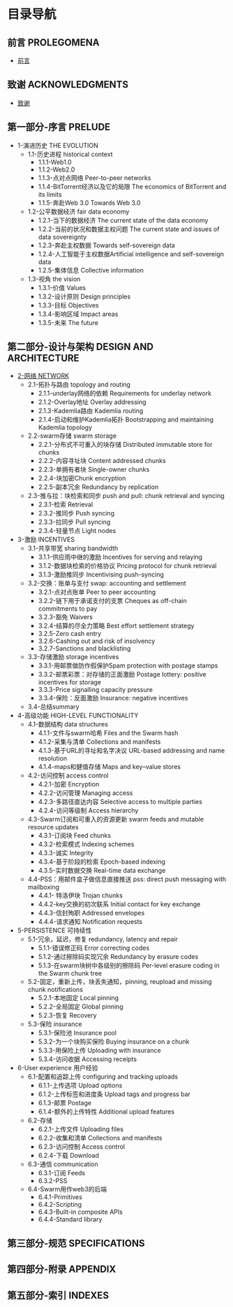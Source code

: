 <!-- [_The Book of Swarm_](/reference/The-Book-of-Swarm.pdf) 中文翻译项目，中文名《Swarm之书》。 -->


# 目录导航

## 前言 PROLEGOMENA
- [前言](/part-0/prolegomena.md)

## 致谢 ACKNOWLEDGMENTS
- [致谢](/part-0/acknowledgements.md)

## 第一部分-序言 PRELUDE

- 1-演进历史 THE EVOLUTION
  - 1.1-历史进程 historical context
    - 1.1.1-Web1.0
    - 1.1.2-Web2.0
    - 1.1.3-点对点网络 Peer-to-peer networks
    - 1.1.4-BitTorrent经济以及它的局限 The economics of BitTorrent and its limits
    - 1.1.5-奔赴Web 3.0 Towards Web 3.0
  - 1.2-公平数据经济 fair data economy
    - 1.2.1-当下的数据经济 The current state of the data economy
    - 1.2.2-当前的状况和数据主权问题 The current state and issues of data sovereignty
    - 1.2.3-奔赴主权数据 Towards self-sovereign data
    - 1.2.4-人工智能于主权数据Artificial intelligence and self-sovereign data
    - 1.2.5-集体信息 Collective information
  - 1.3-视角 the vision
    - 1.3.1-价值 Values
    - 1.3.2-设计原则 Design principles
    - 1.3.3-目标 Objectives
    - 1.3.4-影响区域 Impact areas
    - 1.3.5-未来 The future

## 第二部分-设计与架构 DESIGN AND ARCHITECTURE

- [2-网络 NETWORK](/part-2-design-and-architecture/design-and-architecture.md)
  - 2.1-拓扑与路由 topology and routing
    - 2.1.1-underlay网络的依赖 Requirements for underlay network
    - 2.1.2-Overlay地址 Overlay addressing
    - 2.1.3-Kademlia路由 Kademlia routing
    - 2.1.4-启动和维护Kademlia拓扑 Bootstrapping and maintaining Kademlia topology
  - 2.2-swarm存储 swarm storage
    - 2.2.1-分布式不可重入的块存储 Distributed immutable store for chunks
    - 2.2.2-内容寻址块 Content addressed chunks
    - 2.2.3-单拥有者块 Single-owner chunks
    - 2.2.4-块加密Chunk encryption
    - 2.2.5-副本冗余 Redundancy by replication
  - 2.3-推与拉：块检索和同步 push and pull: chunk retrieval and syncing
    - 2.3.1-检索 Retrieval
    - 2.3.2-推同步 Push syncing
    - 2.3.3-拉同步 Pull syncing
    - 2.3.4-轻量节点 Light nodes
- 3-激励 INCENTIVES
  - 3.1-共享带宽 sharing bandwidth
    - 3.1.1-供应雨中继的激励 Incentives for serving and relaying
    - 3.1.2-数据块检索的价格协议 Pricing protocol for chunk retrieval
    - 3.1.3-激励推同步 Incentivising push-syncing
  - 3.2-交换：账单与支付 swap: accounting and settlement
    - 3.2.1-点对点账单 Peer to peer accounting
    - 3.2.2-链下用于承诺支付的支票 Cheques as off-chain commitments to pay
    - 3.2.3-豁免 Waivers
    - 3.2.4-结算的尽全力策略 Best effort settlement strategy
    - 3.2.5-Zero cash entry
    - 3.2.6-Cashing out and risk of insolvency
    - 3.2.7-Sanctions and blacklisting
  - 3.3-存储激励 storage incentives
    - 3.3.1-用邮票做防作假保护Spam protection with postage stamps
    - 3.3.2-邮票彩票：对存储的正面激励 Postage lottery: positive incentives for storage
    - 3.3.3-Price signalling capacity pressure
    - 3.3.4-保险：反面激励 Insurance: negative incentives
  - 3.4-总结summary
- 4-高级功能 HIGH-LEVEL FUNCTIONALITY
  - 4.1-数据结构 data structures
    - 4.1.1-文件与swarm哈希 Files and the Swarm hash
    - 4.1.2-采集与清单 Collections and manifests
    - 4.1.3-基于URL的寻址和名字决议 URL-based addressing and name resolution
    - 4.1.4-maps和健值存储 Maps and key–value stores
  - 4.2-访问控制 access control
    - 4.2.1-加密 Encryption
    - 4.2.2-访问管理 Managing access
    - 4.2.3-多路径直达内容 Selective access to multiple parties
    - 4.2.4-访问等级制 Access hierarchy
  - 4.3-Swarm订阅和可重入的资源更新 swarm feeds and mutable resource updates
    - 4.3.1-订阅块 Feed chunks
    - 4.3.2-检索模式 Indexing schemes
    - 4.3.3-诚实 Integrity
    - 4.3.4-基于阶段的检索 Epoch-based indexing
    - 4.3.5-实时数据交换 Real-time data exchange
  - 4.4-PSS：用邮件盒子做信息直接推送 pss: direct push messaging with mailboxing
    - 4.4.1- 特洛伊块 Trojan chunks
    - 4.4.2-key交换的初次联系 Initial contact for key exchange
    - 4.4.3-信封殉职 Addressed envelopes
    - 4.4.4-请求通知 Notification requests
- 5-PERSISTENCE 可持续性
  - 5.1-冗余，延迟，修复 redundancy, latency and repair
    - 5.1.1-错误修正码 Error correcting codes
    - 5.1.2-通过擦除码实现冗余 Redundancy by erasure codes
    - 5.1.3-在swarm块树中各级别的擦除码 Per-level erasure coding in the Swarm chunk tree
  - 5.2-固定，重新上传，块丢失通知，pinning, reupload and missing chunk notifications
    - 5.2.1-本地固定 Local pinning
    - 5.2.2-全局固定 Global pinning
    - 5.2.3-恢复 Recovery
  - 5.3-保险 insurance
    - 5.3.1-保险池 Insurance pool
    - 5.3.2-为一个块购买保险 Buying insurance on a chunk
    - 5.3.3-用保险上传 Uploading with insurance
    - 5.3.4-访问收据 Accessing receipts
- 6-User experience 用户经验
  - 6.1-配置和追踪上传 configuring and tracking uploads
    - 6.1.1-上传选项 Upload options
    - 6.1.2-上传标签和进度条 Upload tags and progress bar
    - 6.1.3-邮票 Postage
    - 6.1.4-额外的上传特性 Additional upload features
  - 6.2-存储
    - 6.2.1-上传文件 Uploading files
    - 6.2.2-收集和清单 Collections and manifests
    - 6.2.3-访问控制 Access control
    - 6.2.4-下载 Download
  - 6.3-通信 communication
    - 6.3.1-订阅 Feeds
    - 6.3.2-PSS
  - 6.4-Swarm用作web3的后端
    - 6.4.1-Primitives
    - 6.4.2-Scripting
    - 6.4.3-Built-in composite APIs
    - 6.4.4-Standard library

## 第三部分-规范 SPECIFICATIONS

## 第四部分-附录 APPENDIX

## 第五部分-索引 INDEXES